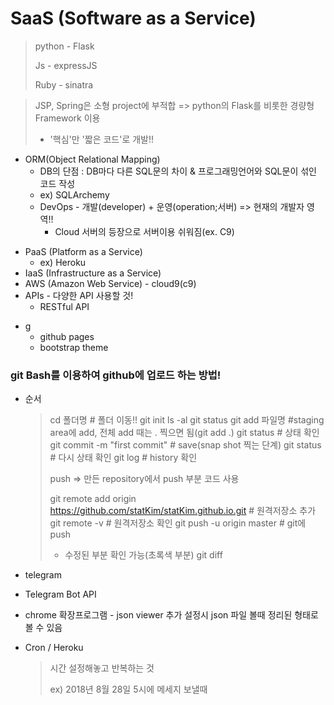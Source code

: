 # SaaS (Software as a Service)

> python - Flask
>
> Js - expressJS
>
> Ruby - sinatra

> JSP, Spring은 소형 project에 부적합 => python의 Flask를 비롯한 경량형 Framework 이용
>
>  - '핵심'만 '짧은 코드'로 개발!!



* ORM(Object Relational Mapping)
  * DB의 단점 : DB마다 다른 SQL문의 차이 & 프로그래밍언어와 SQL문이 섞인 코드 작성
  * ex) SQLArchemy
  * DevOps - 개발(developer) + 운영(operation;서버)  => 현재의 개발자 영역!!
    * Cloud 서버의 등장으로 서버이용 쉬워짐(ex. C9)

- PaaS (Platform as a Service)
  - ex) Heroku
- IaaS (Infrastructure as a Service)
- AWS (Amazon Web Service) - cloud9(c9)
- APIs - 다양한 API 사용할 것!
  - RESTful API

* g
  * github pages		
  * bootstrap theme



### git Bash를 이용하여 github에 업로드 하는 방법!

- 순서

  >cd 폴더명 # 폴더 이동!!
  >git init
  >ls -al
  >git status
  >git add 파일명 #staging area에 add, 전체 add 때는 . 찍으면 됨(git add .)
  >git status # 상태 확인
  >git commit -m "first commit" # save(snap shot 찍는 단계)
  >git status # 다시 상태 확인
  >git log # history 확인
  >
  >push => 만든 repository에서 push 부분 코드 사용
  >
  >git remote add origin https://github.com/statKim/statKim.github.io.git  # 원격저장소 추가
  >git remote -v # 원격저장소 확인
  >git push -u origin master # git에 push
  >
  >- 수정된 부분 확인 가능(초록색 부분)
  >   git diff



- telegram

- Telegram Bot API
- chrome 확장프로그램 - json viewer 추가 설정시 json 파일 볼때 정리된 형태로 볼 수 있음

- Cron / Heroku

  > 시간 설정해놓고 반복하는 것
  >
  > ex) 2018년 8월 28일 5시에 메세지 보낼때